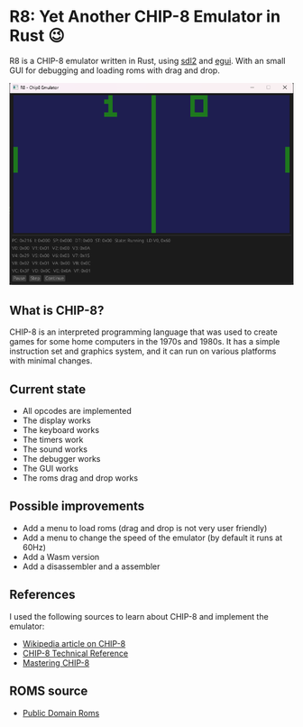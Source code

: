 # R8: Yet Another CHIP-8 Emulator in Rust 😉

R8 is a CHIP-8 emulator written in Rust, using [sdl2](https://www.libsdl.org/) and [egui](https://www.egui.rs/). With an small GUI for debugging and loading roms with drag and drop.

![R8](img/Screnshot.png)

## What is CHIP-8?

CHIP-8 is an interpreted programming language that was used to create games for some home computers in the 1970s and 1980s. It has a simple instruction set and graphics system, and it can run on various platforms with minimal changes.

## Current state

- All opcodes are implemented
- The display works
- The keyboard works
- The timers work
- The sound works
- The debugger works
- The GUI works
- The roms drag and drop works

## Possible improvements

- Add a menu to load roms (drag and drop is not very user friendly)
- Add a menu to change the speed of the emulator (by default it runs at 60Hz)
- Add a Wasm version
- Add a disassembler and a assembler

## References

I used the following sources to learn about CHIP-8 and implement the emulator:

- [Wikipedia article on CHIP-8](https://en.wikipedia.org/wiki/CHIP-8)
- [CHIP-8 Technical Reference](http://devernay.free.fr/hacks/chip8/C8TECH10.HTM)
- [Mastering CHIP-8](https://github.com/mattmikolay/chip-8/wiki/Mastering-CHIP%E2%80%908)

## ROMS source

- [Public Domain Roms](https://www.zophar.net/pdroms/chip8.html)
